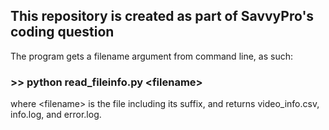## This repository is created as part of SavvyPro's coding question

The program gets a filename argument from command line, as such:

### >> python read_fileinfo.py \<filename\>

where \<filename\> is the file including its suffix, and returns video_info.csv, info.log, and error.log.